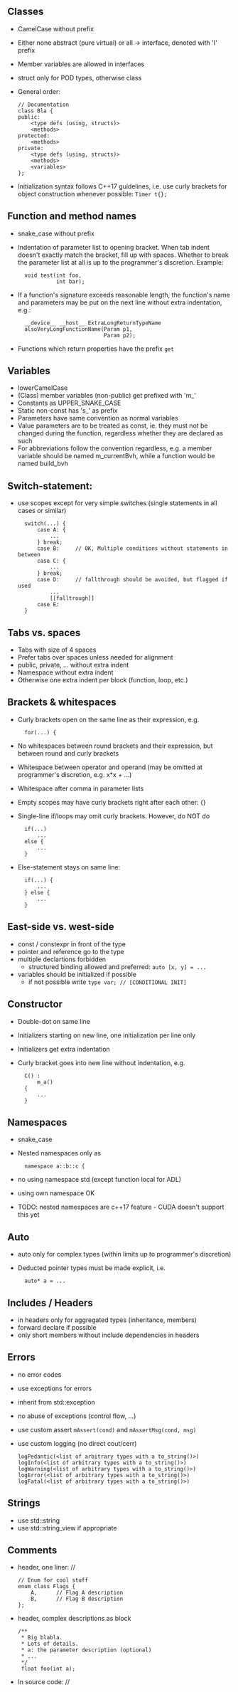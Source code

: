 Classes
-

- CamelCase without prefix
- Either none abstract (pure virtual) or all -> interface, denoted with 'I' prefix
- Member variables are allowed in interfaces
- struct only for POD types, otherwise class
- General order:

      // Documentation
      class Bla {
      public:
          <type defs (using, structs)>
          <methods>
      protected:
          <methods>
      private:
          <type defs (using, structs)>
          <methods>
          <variables>
      };
- Initialization syntax follows C++17 guidelines, i.e. use curly brackets for object construction whenever possible: `Timer t{};`

Function and method names
-

- snake_case without prefix
- Indentation of parameter list to opening bracket. When tab indent doesn't exactly match the bracket, fill up with spaces. Whether to break the parameter list at all is up to the programmer's discretion. Example:

        void test(int foo,
                  int bar);
- If a function's signature exceeds reasonable length, the function's name and parameters may be put on the next line without extra indentation, e.g.:

        __device__ __host__ ExtraLongReturnTypeName
        alsoVeryLongFunctionName(Param p1,
                                 Param p2);
- Functions which return properties have the prefix `get`


Variables
-

- lowerCamelCase
- (Class) member variables (non-public) get prefixed with 'm_'
- Constants as UPPER_SNAKE_CASE
- Static non-const has 's_' as prefix
- Parameters have same convention as normal variables
- Value parameters are to be treated as const, ie. they must not be changed during the function, regardless whether they are declared as such
- For abbreviations follow the convention regardless, e.g. a member variable should be named m_currentBvh, while a function would be named build_bvh

Switch-statement:
-

- use scopes except for very simple switches (single statements in all cases or similar)

        switch(...) {
            case A: {
                ...
            } break;
            case B:     // OK, Multiple conditions without statements in between
            case C: {
                ...
            } break;
            case D:     // fallthrough should be avoided, but flagged if used
                ...
                [[falltrough]]
            case E:
        }

Tabs vs. spaces
-

- Tabs with size of 4 spaces
- Prefer tabs over spaces unless needed for alignment
- public, private, ... without extra indent
- Namespace without extra indent
- Otherwise one extra indent per block (function, loop, etc.)

Brackets & whitespaces
-

- Curly brackets open on the same line as their expression, e.g.

        for(...) {
- No whitespaces between round brackets and their expression, but between round and curly brackets
- Whitespace between operator and operand (may be omitted at programmer's discretion, e.g. x*x + ...)
- Whitespace after comma in parameter lists
- Empty scopes may have curly brackets right after each other: {}
- Single-line if/loops may omit curly brackets. However, do NOT do

        if(...)
            ...
        else {
            ...
        }
- Else-statement stays on same line:

        if(...) {
            ...
        } else {
            ...
        }

East-side vs. west-side
-

- const / constexpr in front of the type 
- pointer and reference go to the type
- multiple declartions forbidden
    - structured binding allowed and preferred: `auto [x, y] = ...`
- variables should be initialized if possible
    - if not possible write `type var; // [CONDITIONAL INIT]`

Constructor
-

- Double-dot on same line
- Initializers starting on new line, one initialization per line only
- Initializers get extra indentation
- Curly bracket goes into new line without indentation, e.g.

        C() :
            m_a()
        {
            ...
        }

Namespaces
-

- snake_case
- Nested namespaces only as

        namespace a::b::c {
- no using namespace std (except function local for ADL)
- using own namespace OK
- TODO: nested namespaces are c++17 feature - CUDA doesn't support this yet

Auto
-

- auto only for complex types (within limits up to programmer's discretion)
- Deducted pointer types must be made explicit, i.e.

        auto* a = ...

Includes / Headers
-

- in headers only for aggregated types (inheritance, members)
- forward declare if possible
- only short members without include dependencies in headers

Errors
-

- no error codes
- use exceptions for errors
- inherit from std::exception
- no abuse of exceptions (control flow, ...)
- use custom assert `mAssert(cond)` and `mAssertMsg(cond, msg)`
- use custom logging (no direct cout/cerr)

      logPedantic(<list of arbitrary types with a to_string()>)
      logInfo(<list of arbitrary types with a to_string()>)
      logWarning(<list of arbitrary types with a to_string()>)
      logError(<list of arbitrary types with a to_string()>)
      logFatal(<list of arbitrary types with a to_string()>)

Strings
-

- use std::string
- use std::string_view if appropriate

Comments
-

* header, one liner: //

      // Enum for cool stuff
      enum class Flags {
          A,      // Flag A description
          B,      // Flag B description
      };

* header, complex descriptions as block

      /**
       * Big blabla.
       * Lots of details.
       * a: the parameter description (optional)
       * ...
       */
       float foo(int a);

* In source code: //